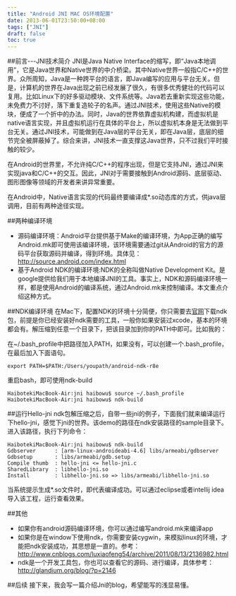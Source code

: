 ```yaml
---
title: "Android JNI MAC OS环境配置"
date: 2013-06-01T23:50:00+08:00
tags: ["JNI"] 
draft: false
toc: true
---
```


##前言---JNI技术简介
JNI是Java Native Interface的缩写，即“Java本地调用”，它是Java世界和Native世界的中介桥梁。其中Native世界一般指C/C++的世界。众所周知，Java是一种跨平台的语言，即Java编写的应用与平台无关。但是，计算机的世界在Java出现之前已经发展了很久，有很多优秀健壮的代码可以复用。比如Linux下的好多驱动模块、文件系统等。Java若去重新实现这些功能，未免费力不讨好，落下重复造轮子的名声。通过JNI技术，使用这些Native的模块，便成了一个折中的办法。同时，Java的世界依靠虚拟机构建，而虚拟机是native语言实现，并且虚拟机运行在具体的平台上，所以虚拟机本身是无法做到平台无关。通过JNI技术，可能做到在Java层的平台无关，即在Java层，底层的细节完全被屏蔽掉了。综合来讲，JNI技术一直支撑这Java世界，只不过我们平时接触的较少。

在Android的世界里，不允许纯C/C++的程序出现，但是它支持JNI，通过JNI来实现java和C/C++的交互。因此，JNI对于需要接触到Android源码、底层驱动、图形图像等领域的开发者来讲异常重要。

在Android中，Native语言实现的代码最终要编译成*.so动态库的方式，供java层调用，目前有两种途径实现。

##两种编译环境
* 源码编译环境：Android平台提供基于Make的编译环境，为App正确的编写Android.mk即可使用该编译环境，该环境需要通过git从Android的官方的源码平台获取源码并编译，得到环境。具体见：<http://source.android.com/index.html>
* 基于Android NDK的编译环境:NDK的全称叫做Native Development Kit。是google提供给我们用于本地编译JNI的工具。事实上，NDK和源码编译环境一样，都是使用Android的编译系统，通过Android.mk来控制编译。本文重点介绍这种方式。


##NDK编译环境
在Mac下，配置NDK的环境十分简便，你只需要去[官网](http://developer.android.com/tools/sdk/ndk/index.html)下载ndk包，前提是你已经安装好ndk需要的工具，一般你如果安装过xcode，基本的环境都会有。解压缩到任意一个目录下，把该目录加到你的PATH中即可。比如我的：

在~/.bash_profile中把路径加入PATH，如果没有，可以创建一个.bash_profile，在最后加入下面语句。

```
export PATH=$PATH:/Users/youpath/android-ndk-r8e
```
重启bash，即可使用ndk-build

``` 
HaibotekiMacBook-Air:jni haibowu$ source ~/.bash_profile
HaibotekiMacBook-Air:jni haibowu$ ndk-build

```

##运行Hello-jni
ndk包解压缩之后，自带一些jni的例子，下面我们就来编译运行下hello-jni，感觉下jni的世界。该demo的路径在ndk安装路径的sample目录下。进入该路径，执行下列命令：

```
HaibotekiMacBook-Air:jni haibowu$ ndk-build
Gdbserver      : [arm-linux-androideabi-4.6] libs/armeabi/gdbserver
Gdbsetup       : libs/armeabi/gdb.setup
Compile thumb  : hello-jni <= hello-jni.c
SharedLibrary  : libhello-jni.so
Install        : libhello-jni.so => libs/armeabi/libhello-jni.so
```
当系统提示生成*.so文件时，即代表编译成功。可以通过eclipse或者intellij idea导入该工程，运行查看效果。

##其他
* 如果你有android源码编译环境，你可以通过编写android.mk来编译app
* 如果你是在window下使用ndk，你需要安装cygwin，来模拟linux的环境，才能把ndk安装成功，其思想是一直的。参考：<http://www.cnblogs.com/luxiaofeng54/archive/2011/08/13/2136982.html>
* ndk是一个开发工具包，你也可以查看它的源码、进行编译，具体参考：<http://glandium.org/blog/?p=2146>

##后续
接下来，我会写一篇介绍Jni的blog，希望能写的浅显易懂。
